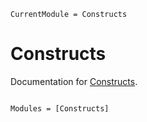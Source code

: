 ```@meta
CurrentModule = Constructs
```

# Constructs

Documentation for [Constructs](https://github.com/miRoox/Constructs.jl).

```@index
```

```@autodocs
Modules = [Constructs]
```
